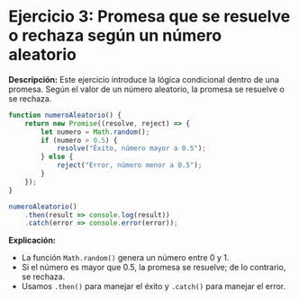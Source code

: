 
# Ejercicio 3: Promesa que se resuelve o rechaza según un número aleatorio

**Descripción:**
Este ejercicio introduce la lógica condicional dentro de una promesa. Según el valor de un número aleatorio, la promesa se resuelve o se rechaza.

```javascript
function numeroAleatorio() {
    return new Promise((resolve, reject) => {
        let numero = Math.random();
        if (numero > 0.5) {
            resolve("Éxito, número mayor a 0.5");
        } else {
            reject("Error, número menor a 0.5");
        }
    });
}

numeroAleatorio()
    .then(result => console.log(result))
    .catch(error => console.error(error));
```

**Explicación:**
- La función `Math.random()` genera un número entre 0 y 1.
- Si el número es mayor que 0.5, la promesa se resuelve; de lo contrario, se rechaza.
- Usamos `.then()` para manejar el éxito y `.catch()` para manejar el error.
            